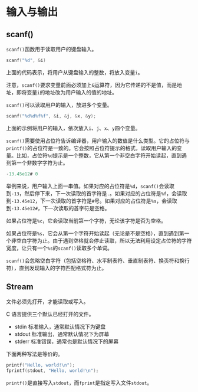 # 输入与输出

## scanf()

`scanf()`函数用于读取用户的键盘输入。

```c
scanf("%d", &i)
```

上面的代码表示，将用户从键盘输入的整数，将放入变量`i`。

注意，`scanf()`要求变量前面必须加上`&`运算符，因为它传递的不是值，而是地址，即将变量`i`的地址改为用户输入的值的地址。

`scanf()`可以读取用户的输入，放进多个变量。

```c
scanf("%d%d%f%f", &i, &j, &x, &y);
```

上面的示例将用户的输入，依次放入`i`、`j`、`x`、`y`四个变量。

`scanf()`需要使用占位符告诉编译器，用户输入的数值是什么类型。它的占位符与`printf()`的占位符是一致的。它会按照占位符提示的格式，读取用户输入的变量。比如，占位符`%d`提示是一个整数，它从第一个非空白字符开始读起，直到遇到第一个非数字字符为止。

```c
-13.45e12# 0
```

举例来说，用户输入上面一串值。如果对应的占位符是`%d`，`scanf()`会读取到`-13`，然后停下来，下一次读取的首字符是`.`。如果对应的占位符是`%f`，会读取到`-13.45e12`，下一次读取的首字符是`#`号。如果对应的占位符是`%s`，会读取到`-13.45e12#`，下一次读取的首字符是空格。

如果占位符是`%c`，它会读取当前第一个字符，无论该字符是否为空格。

如果占位符是`%s`，它会从第一个字符开始读起（无论是不是空格），直到遇到第一个非空白字符为止。由于遇到空格就会停止读取，所以无法利用设定占位符的字符宽度，让只有一个`%s`的`scanf()`读取多个单词。

`scanf()`会忽略空白字符（包括空格符、水平制表符、垂直制表符、换页符和换行符），直到发现输入的字符匹配格式符为止。

## Stream

文件必须先打开，才能读取或写入。

C 语言提供三个默认已经打开的文件。

- stdin	标准输入，通常默认情况下为键盘
- stdout	标准输出，通常默认情况下为屏幕
- stderr	标准错误，通常也是默认情况下的屏幕

下面两种写法是等价的。

```c
printf("Hello, world!\n");
fprintf(stdout, "Hello, world!\n");
```

`printf()`是直接写入`stdout`，而`fprint`是指定写入文件`stdout`。

